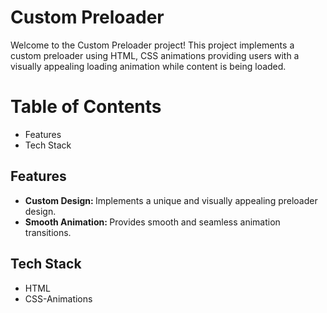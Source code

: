 # Custom Preloader

<p>Welcome to the Custom Preloader project! This project implements a custom preloader using HTML, CSS animations providing users with a visually appealing loading animation while content is being loaded.</p>

<h1>Table of Contents</h1>
<ul>
  <li>Features</li>
  <li>Tech Stack</li>
</ul>

<h2>Features</h2>
<ul>
  <li><b>Custom Design: </b> Implements a unique and visually appealing preloader design.</li>
  <li><b>Smooth Animation: </b>Provides smooth and seamless animation transitions.</li>
</ul>

<h2>Tech Stack</h2>
<ul>
  <li>HTML</li>
  <li>CSS-Animations</li>
</ul>

